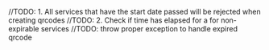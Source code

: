  <!-- // $qrcode = Qrcode::create([
            //     'identifier' => Str::uuid()->toString(),
            //     'service_id' => $qrcodeData->serviceId,
            //     'expires_at' => $qrcodeData->endTime,
            //     'service_date' => $qrcodeData->serviceDate,
            //     'location' => $qrcodeData->location,
            //     'distance_threshold' => $qrcodeData->distanceThreshold,
            //     'verifiers' => $qrcodeData->verifiers
            // ]); -->


<!-- <?php

declare(strict_type=1);

namespace App\Domain\Qrcodes\DTOs;

use Carbon\Carbon;
use App\Models\Service;
use Carbon\CarbonImmutable;
use App\Models\Configuration;

class ServiceDto
{
    public function __construct(
        public readonly int $serviceId,
        public readonly string  $startTime,
        public readonly string  $endTime,
        public readonly CarbonImmutable $serviceDate,
        public readonly array $location,
        public readonly float $distanceThreshold,
        public readonly array $verifiers
    ) {
    }


    public static function extractServiceData(Configuration $config, Service $service, Carbon $date): static
    {
        return new static(
            $service->id,
            $service->start_time,
            $service->end_time,
            new CarbonImmutable($date),
            $config->options->location,
            $config->distance_threshold,
            $config->verifiers
        );
    }
} -->


<!-- <?php

declare(strict_type=1);

namespace App\Domain\Qrcodes\DTOs;

use App\Models\Service;
use Carbon\CarbonImmutable;
use App\Models\Configuration;

class MemberDto
{
    public function __construct(
        public readonly Service $service,
        public readonly string  $startTime,
        public readonly string  $endTime,
        public readonly CarbonImmutable $serviceDate,
        public readonly array $location,
        public readonly float $distanceThreshold,
        public readonly array $verifiers
    ) {
    }


    public static function extractServiceData(Configuration $config, Service $service, CarbonImmutable $date): static
    {
        return new static(
            $service,
            $service->start_time,
            $service->end_time,
            $date,
            $config->options->location,
            $config->distance_threshold,
            $config->verifiers
        );
    }
} -->


<!-- 
declare(strict_types=1);

namespace App\Domain\Qrcodes\Generators\pdf;

use Illuminate\Http\Response;
use Barryvdh\DomPDF\Facade\Pdf;
use Illuminate\Database\Eloquent\Model;
use Illuminate\Support\Facades\Storage;
use SimpleSoftwareIO\QrCode\Facades\QrCode;
use App\Domain\Qrcodes\PdfGeneratorContract;

class PdfGenerator implements PdfGeneratorContract
{
    public function generate(Model $model): Response
    {
        $url = QrCode::format('png')
            ->size(700)
            // ->mergeString(Storage::get(config('qrcode.church_logo')), .4)
            ->generate($model->name);

        $filename = now()->format('Y-m-d_H-i-s') . '_qrcode-1.pdf';

        $pdf = Pdf::loadView('pdf', compact('url'));
        return $pdf->stream($filename);
    }
} -->

<!-- 
  public static function booted(): void
    {
        static::creating(function ($model) {
            if (!isset($model->options)) {
                $model->options = [
                    'location' => [
                        'latitude' => null,
                        'longitude' => null,
                    ],
                    'distance_threshold' => null,
                    'verifiers' => [
                        'location' => true,
                        'time' => true,
                        'membership' => true,
                    ],
                    'generate_report' => 'monthly',
                    'generate_qrcode' => 'manually',
                    'verification_type' => 'qrcode',
                ];
            }
        });
    } -->



//TODO: 1. All services that have the start date passed will be rejected when creating qrcodes
//TODO: 2. Check if time has elapsed for a for non-expirable services
//TODO: throw proper exception to handle expired qrcode 
